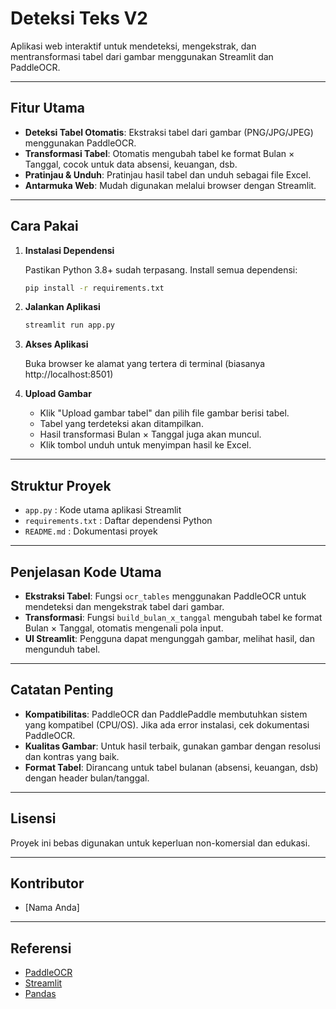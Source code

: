 
# Deteksi Teks V2

Aplikasi web interaktif untuk mendeteksi, mengekstrak, dan mentransformasi tabel dari gambar menggunakan Streamlit dan PaddleOCR.

---

## Fitur Utama
- **Deteksi Tabel Otomatis**: Ekstraksi tabel dari gambar (PNG/JPG/JPEG) menggunakan PaddleOCR.
- **Transformasi Tabel**: Otomatis mengubah tabel ke format Bulan × Tanggal, cocok untuk data absensi, keuangan, dsb.
- **Pratinjau & Unduh**: Pratinjau hasil tabel dan unduh sebagai file Excel.
- **Antarmuka Web**: Mudah digunakan melalui browser dengan Streamlit.

---

## Cara Pakai
1. **Instalasi Dependensi**
   
   Pastikan Python 3.8+ sudah terpasang. Install semua dependensi:
   ```bash
   pip install -r requirements.txt
   ```

2. **Jalankan Aplikasi**
   
   ```bash
   streamlit run app.py
   ```

3. **Akses Aplikasi**
   
   Buka browser ke alamat yang tertera di terminal (biasanya http://localhost:8501)

4. **Upload Gambar**
   
   - Klik "Upload gambar tabel" dan pilih file gambar berisi tabel.
   - Tabel yang terdeteksi akan ditampilkan.
   - Hasil transformasi Bulan × Tanggal juga akan muncul.
   - Klik tombol unduh untuk menyimpan hasil ke Excel.

---

## Struktur Proyek
- `app.py` : Kode utama aplikasi Streamlit
- `requirements.txt` : Daftar dependensi Python
- `README.md` : Dokumentasi proyek

---

## Penjelasan Kode Utama
- **Ekstraksi Tabel**: Fungsi `ocr_tables` menggunakan PaddleOCR untuk mendeteksi dan mengekstrak tabel dari gambar.
- **Transformasi**: Fungsi `build_bulan_x_tanggal` mengubah tabel ke format Bulan × Tanggal, otomatis mengenali pola input.
- **UI Streamlit**: Pengguna dapat mengunggah gambar, melihat hasil, dan mengunduh tabel.

---

## Catatan Penting
- **Kompatibilitas**: PaddleOCR dan PaddlePaddle membutuhkan sistem yang kompatibel (CPU/OS). Jika ada error instalasi, cek dokumentasi PaddleOCR.
- **Kualitas Gambar**: Untuk hasil terbaik, gunakan gambar dengan resolusi dan kontras yang baik.
- **Format Tabel**: Dirancang untuk tabel bulanan (absensi, keuangan, dsb) dengan header bulan/tanggal.

---

## Lisensi
Proyek ini bebas digunakan untuk keperluan non-komersial dan edukasi.

---

## Kontributor
- [Nama Anda]

---

## Referensi
- [PaddleOCR](https://github.com/PaddlePaddle/PaddleOCR)
- [Streamlit](https://streamlit.io/)
- [Pandas](https://pandas.pydata.org/)
